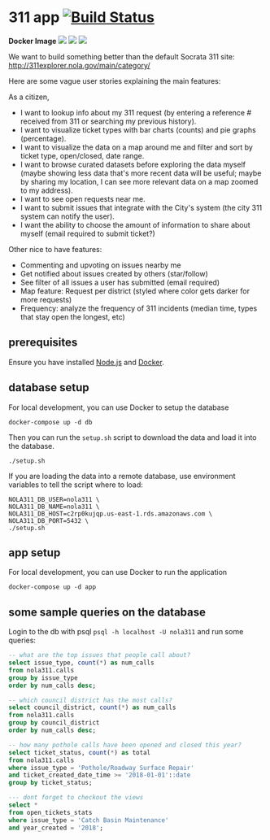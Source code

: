 # 311 app [![Build Status](https://travis-ci.org/codefornola/311.svg?branch=master)](https://travis-ci.org/codefornola/311)

**Docker Image** [![](https://images.microbadger.com/badges/image/codefornola/311.svg)](https://microbadger.com/images/codefornola/311 "Get your own image badge on microbadger.com") [![](https://images.microbadger.com/badges/version/codefornola/311.svg)](https://microbadger.com/images/codefornola/311 "Get your own version badge on microbadger.com") [![](https://images.microbadger.com/badges/commit/codefornola/311.svg)](https://microbadger.com/images/codefornola/311 "Get your own commit badge on microbadger.com")

We want to build something better than the default Socrata 311 site:
http://311explorer.nola.gov/main/category/

Here are some vague user stories explaining the main features:

As a citizen,
* I want to lookup info about my 311 request (by entering a reference # received from 311 or searching my previous history).
* I want to visualize ticket types with bar charts (counts) and pie graphs (percentage).
* I want to visualize the data on a map around me and filter and sort by ticket type, open/closed, date range.
* I want to browse curated datasets before exploring the data myself (maybe showing less data that's
more recent data will be useful; maybe by sharing my location, I can see more relevant data on a map
zoomed to my address).
* I want to see open requests near me.
* I want to submit issues that integrate with the City's system (the city 311 system can notify the user).
* I want the ability to choose the amount of information to share about myself (email required to submit ticket?)

Other nice to have features:
* Commenting and upvoting on issues nearby me
* Get notified about issues created by others (star/follow)
* See filter of all issues a user has submitted (email required)
* Map feature: Request per district (styled where color gets darker for more requests)
* Frequency: analyze the frequency of 311 incidents (median time, types
  that stay open the longest, etc)


## prerequisites

Ensure you have installed [Node.js](https://nodejs.org/en/download/current/) and [Docker](https://www.docker.com/community-edition).

## database setup

For local development, you can use Docker to setup the database
```
docker-compose up -d db
```

Then you can run the `setup.sh` script to download the data and load it into the database.

```
./setup.sh
```

If you are loading the data into a remote database, use environment variables
to tell the script where to load:

```
NOLA311_DB_USER=nola311 \
NOLA311_DB_NAME=nola311 \
NOLA311_DB_HOST=c2rp0kujqp.us-east-1.rds.amazonaws.com \
NOLA311_DB_PORT=5432 \
./setup.sh
```

## app setup

For local development, you can use Docker to run the application
```
docker-compose up -d app
```

## some sample queries on the database

Login to the db with psql `psql -h localhost -U nola311` and run some queries:

```sql
-- what are the top issues that people call about?
select issue_type, count(*) as num_calls
from nola311.calls
group by issue_type
order by num_calls desc;

-- which council district has the most calls?
select council_district, count(*) as num_calls
from nola311.calls
group by council_district
order by num_calls desc;

-- how many pothole calls have been opened and closed this year?
select ticket_status, count(*) as total
from nola311.calls
where issue_type = 'Pothole/Roadway Surface Repair'
and ticket_created_date_time >= '2018-01-01'::date
group by ticket_status;

--- dont forget to checkout the views
select *
from open_tickets_stats
where issue_type = 'Catch Basin Maintenance'
and year_created = '2018';
```
